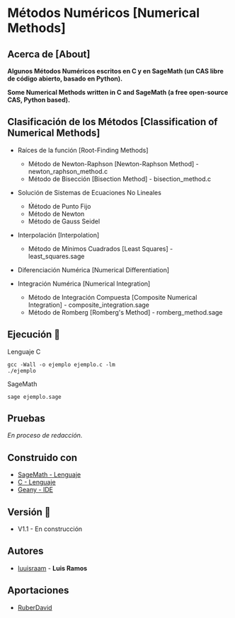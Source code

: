 # Métodos Numéricos [Numerical Methods]

## Acerca de [About]

**Algunos Métodos Numéricos escritos en C y en SageMath (un CAS libre de código abierto, basado en Python).**

**Some Numerical Methods written in C and SageMath (a free open-source CAS, Python based).**

## Clasificación de los Métodos [Classification of Numerical Methods]

- Raíces de la función [Root-Finding Methods]
  - Método de Newton-Raphson [Newton-Raphson Method] - newton_raphson_method.c
  - Método de Bisección [Bisection Method] - bisection_method.c
  
- Solución de Sistemas de Ecuaciones No Lineales
  - Ḿétodo de Punto Fijo
  - Método de Newton
  - Método de Gauss Seidel

- Interpolación [Interpolation]
  - Método de Mínimos Cuadrados [Least Squares] - least_squares.sage
  
- Diferenciación Numérica [Numerical Differentiation]

- Integración Numérica [Numerical Integration]
  - Método de Integración Compuesta [Composite Numerical Integration] - composite_integration.sage
  - Método de Romberg [Romberg's Method] - romberg_method.sage

## Ejecución 🔧

Lenguaje C

```
gcc -Wall -o ejemplo ejemplo.c -lm
./ejemplo
```

SageMath
```
sage ejemplo.sage
```

## Pruebas
_En proceso de redacción._

## Construido con

* [SageMath - Lenguaje](https://www.sagemath.org/)
* [C - Lenguaje](https://es.wikipedia.org/wiki/Dennis_Ritchie)
* [Geany - IDE](https://www.geany.org/)

## Versión 📌
* V1.1 - En construcción 

## Autores

* [luuisraam](https://github.com/luuisraam) - **Luis Ramos**

## Aportaciones

* [RuberDavid](https://github.com/RuberDavid)
